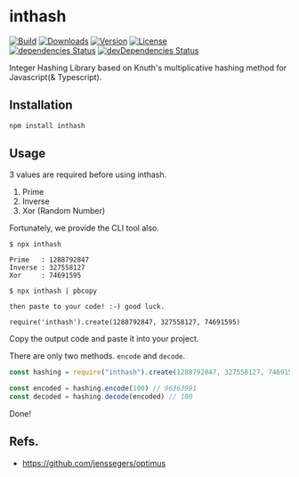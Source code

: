 # inthash

<p>
  <a href="https://github.com/wan2land/inthash/actions?query=workflow%3A%22Node.js+CI%22"><img alt="Build" src="https://img.shields.io/github/workflow/status/wan2land/inthash/Node.js%20CI?logo=github&style=flat-square" /></a>
  <a href="https://npmcharts.com/compare/inthash?minimal=true"><img alt="Downloads" src="https://img.shields.io/npm/dt/inthash.svg?style=flat-square" /></a>
  <a href="https://www.npmjs.com/package/inthash"><img alt="Version" src="https://img.shields.io/npm/v/inthash.svg?style=flat-square" /></a>
  <a href="https://www.npmjs.com/package/inthash"><img alt="License" src="https://img.shields.io/npm/l/inthash.svg?style=flat-square" /></a>
  <br />
  <a href="https://david-dm.org/wan2land/inthash"><img alt="dependencies Status" src="https://img.shields.io/david/wan2land/inthash.svg?style=flat-square" /></a>
  <a href="https://david-dm.org/wan2land/inthash?type=dev"><img alt="devDependencies Status" src="https://img.shields.io/david/dev/wan2land/inthash.svg?style=flat-square" /></a>
</p>

Integer Hashing Library based on Knuth's multiplicative hashing method for Javascript(& Typescript).

## Installation

```bash
npm install inthash
```

## Usage

3 values are required before using inthash.

1. Prime
2. Inverse
3. Xor (Random Number)

Fortunately, we provide the CLI tool also.

```
$ npx inthash

Prime   : 1288792847
Inverse : 327558127
Xor     : 74691595

$ npx inthash | pbcopy

then paste to your code! :-) good luck.

require('inthash').create(1288792847, 327558127, 74691595)
```

Copy the output code and paste it into your project.

There are only two methods. `encode` and `decode`.

```javascript
const hashing = require("inthash").create(1288792847, 327558127, 74691595)

const encoded = hashing.encode(100) // 96363991
const decoded = hashing.decode(encoded) // 100
```

Done!

## Refs.

- https://github.com/jenssegers/optimus
